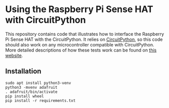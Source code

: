 # Using the Raspberry Pi Sense HAT with CircuitPython

This repository contains code that illustrates how to interface the Raspberry Pi
Sense HAT with the CircuitPython.  It relies on [CircuitPython](https://circuitpython.org/),
so this code should also work on any microcontroller compatible with CircuitPython.
More detailed descriptions of how these tests work can be found on
[this website](https://www.glennklockwood.com/electronics/sense-hat.html).

## Installation

    sudo apt install python3-venv
    python3 -mvenv adafruit
    . adafruit/bin/activate
    pip install wheel
    pip install -r requirements.txt

